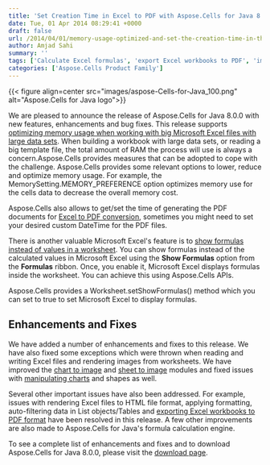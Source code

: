 ```yaml
---
title: 'Set Creation Time in Excel to PDF with Aspose.Cells for Java 8.0.0'
date: Tue, 01 Apr 2014 08:29:41 +0000
draft: false
url: /2014/04/01/memory-usage-optimized-and-set-the-creation-time-in-the-generated-pdf-using-aspose.cells-for-java-8.0.0/
author: Amjad Sahi
summary: ''
tags: ['Calculate Excel formulas', 'export Excel workbooks to PDF', 'improved OOXML API', 'manipulate PivotTables', 'render MS Excel file formats', 'render images files from Charts', 'rendering Charts']
categories: ['Aspose.Cells Product Family']
---
```




{{< figure align=center src="images/aspose-Cells-for-Java_100.png" alt="Aspose.Cells for Java logo">}}


We are pleased to announce the release of Aspose.Cells for Java 8.0.0 with new features, enhancements and bug fixes. This release supports [optimizing memory usage when working with big Microsoft Excel files with large data sets][1]. When building a workbook with large data sets, or reading a big template file, the total amount of RAM the process will use is always a concern.Aspose.Cells provides measures that can be adopted to cope with the challenge. Aspose.Cells provides some relevant options to lower, reduce and optimize memory usage. For example, the MemorySetting.MEMORY\_PREFERENCE option optimizes memory use for the cells data to decrease the overall memory cost.

Aspose.Cells also allows to get/set the time of generating the PDF documents for [Excel to PDF conversion][2], sometimes you might need to set your desired custom DateTime for the PDF files.

There is another valuable Microsoft Excel's feature is to [show formulas instead of values in a worksheet][3]. You can show formulas instead of the calculated values in Microsoft Excel using the **Show Formulas** option from the **Formulas** ribbon. Once, you enable it, Microsoft Excel displays formulas inside the worksheet. You can achieve this using Aspose.Cells APIs.

Aspose.Cells provides a Worksheet.setShowFormulas() method which you can set to true to set Microsoft Excel to display formulas.

## Enhancements and Fixes

We have added a number of enhancements and fixes to this release. We have also fixed some exceptions which were thrown when reading and writing Excel files and rendering images from worksheets. We have improved the [chart to image][4] and [sheet to image][5] modules and fixed issues with [manipulating charts][6] and shapes as well.

Several other important issues have also been addressed. For example, issues with rendering Excel files to HTML file format, applying formatting, auto-filtering data in List objects/Tables and [exporting Excel workbooks to PDF format][7] have been resolved in this release. A few other improvements are also made to Aspose.Cells for Java's formula calculation engine.

To see a complete list of enhancements and fixes and to download Aspose.Cells for Java 8.0.0, please visit the [download page][8].




[1]: https://docs.aspose.com/display/cellsjava/Optimizing+Memory+usage+while+working+with+Big+Files+having+large+Datasets
[2]: https://docs.aspose.com/display/cellsjava/Converting+Workbook+to+Different+Formats#ConvertingWorkbooktoDifferentFormats-ConvertingExceltoPDF
[3]: https://docs.aspose.com/display/cellsjava/Show+Formulas+instead+of+Values+in+a+Worksheet
[4]: https://docs.aspose.com/display/cellsjava/Chart+Rendering#ChartRendering-RenderingChartstoImages
[5]: https://blog.aspose.com/
[6]: https://docs.aspose.com/display/cellsjava/Chart+Formatting#ChartFormatting-ManipulatingDesignerCharts
[7]: https://docs.aspose.com/display/cellsjava/Converting+Workbook+to+Different+Formats#ConvertingWorkbooktoDifferentFormats-ConvertingExceltoPDF
[8]: https://downloads.aspose.com/cells/java





